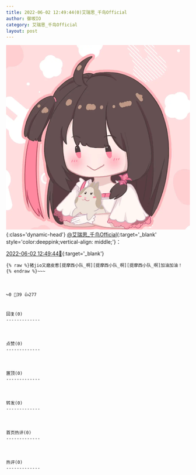 ```yaml
---
title: 2022-06-02 12:49:44(0)艾瑞思_千鸟Official
author: 御坂IO
category: 艾瑞思_千鸟Official
layout: post
---
```


![img](/images/7e08840c56f251de28bdf766b647bd5fe9a5d50a.jpg){:class='dynamic-head'}
[@艾瑞思_千鸟Official](https://space.bilibili.com/1090010845/dynamic){:target='_blank' style='color:deeppink;vertical-align: middle;'}：

[2022-06-02 12:49:44🔗](https://t.bilibili.com/667038417173872641){:target='_blank'}

~~~
{% raw %}猪jio又磨皮惹[提摩西小队_啊][提摩西小队_啊][提摩西小队_啊]加油加油！
{% endraw %}~~~



↪️0 💬39 👍277


回复(0)
-------------



点赞(0)
-------------



置顶(0)
-------------



转发(0)
-------------



首页热评(0)
-------------



热评(0)
-------------



